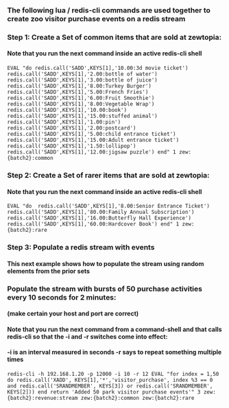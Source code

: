 ### The following lua / redis-cli commands are used together to create zoo visitor purchase events on a redis stream

### Step 1: Create a Set of common items that are sold at zewtopia:
#### Note that you run the next command inside an active redis-cli shell
``` 
EVAL "do redis.call('SADD',KEYS[1],'10.00:3d movie ticket') redis.call('SADD',KEYS[1],'2.00:bottle of water') redis.call('SADD',KEYS[1],'3.00:bottle of juice') redis.call('SADD',KEYS[1],'8.00:Turkey Burger') redis.call('SADD',KEYS[1],'5.00:French Fries') redis.call('SADD',KEYS[1],'6.00:Fruit Smoothie') redis.call('SADD',KEYS[1],'8.00:Vegetable Wrap') redis.call('SADD',KEYS[1],'10.00:book') redis.call('SADD',KEYS[1],'15.00:stuffed animal') redis.call('SADD',KEYS[1],'1.00:pin') redis.call('SADD',KEYS[1],'2.00:postcard') redis.call('SADD',KEYS[1],'5.00:child entrance ticket') redis.call('SADD',KEYS[1],'15.00:Adult entrance ticket') redis.call('SADD',KEYS[1],'1.50:lollipop') redis.call('SADD',KEYS[1],'12.00:jigsaw puzzle') end" 1 zew:{batch2}:common
```

### Step 2: Create a Set of rarer items that are sold at zewtopia:
#### Note that you run the next command inside an active redis-cli shell
```
EVAL "do  redis.call('SADD',KEYS[1],'8.00:Senior Entrance Ticket') redis.call('SADD',KEYS[1],'80.00:Family Annual Subscription') redis.call('SADD',KEYS[1],'16.00:Butterfly Hall Experience') redis.call('SADD',KEYS[1],'60.00:Hardcover Book') end" 1 zew:{batch2}:rare
```

### Step 3: Populate a redis stream with events 
#### This next example shows how to populate the stream using random elements from the prior sets
### Populate the stream with bursts of 50 purchase activities every 10 seconds for 2 minutes:
#### (make certain your host and port are correct)
#### Note that you run the next command from a command-shell and that calls redis-cli so that the -i and -r switches come into effect:
#### -i is an interval measured in seconds -r says to repeat something multiple times
```
redis-cli -h 192.168.1.20 -p 12000 -i 10 -r 12 EVAL "for index = 1,50 do redis.call('XADD', KEYS[1],'*','visitor_purchase', index %3 == 0 and redis.call('SRANDMEMBER', KEYS[3]) or redis.call('SRANDMEMBER', KEYS[2])) end return 'Added 50 park visitor purchase events'" 3 zew:{batch2}:revenue:stream zew:{batch2}:common zew:{batch2}:rare
```
